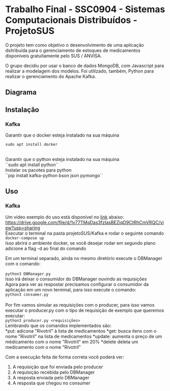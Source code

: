 # Trabalho Final - SSC0904 - Sistemas Computacionais Distribuídos - ProjetoSUS

O projeto tem como objetivo o desenvolvimento de uma aplicação dsitribuída para o gerenciamento de estoques de medicamentos disponíveis gratuitamente pelo SUS / ANVISA.

O grupo decidiu por usar o banco de dados MongoDB, com Javascript para realizar a modelagem dos modelos. Foi utilizado, também, Python para realizar o gerenciamento do Apache Kafka.

## Diagrama


## Instalação
### Kafka
Garantir que o docker esteja instalado na sua máquina <br>
```shell 
sudo apt install docker
```
<br>
Garantir que o python esteja instalado na sua máquina <br>
``sudo apt install python`` <br>
Instalar os pacotes para python <br>
``pip install kafka-python bson json pymongo``<br>

## Uso
### Kafka
Um vídeo exemplo do uso está disponível no [link](https://drive.google.com/file/d/1v77TMqDas3fzIasBEZiqD9CtRhCmVRQC/view?usp=sharing) abaixo: <br><https://drive.google.com/file/d/1v77TMqDas3fzIasBEZiqD9CtRhCmVRQC/view?usp=sharing>  <br>
Executar o terminal na pasta projetoSUS/Kafka e rodar o seguinte comando <br>
``docker-compose up``  <br>
Isso abrirá o ambiente docker, se você desejar rodar em segundo plano adicione a flag -d ao final do comando <br>

Em um terminal separado, ainda no mesmo diretório execute o DBManager com o comando: <br> <br>
``python3 DBManager.py`` <br>
Isso irá deixar o consumidor do DBManager ouvindo as requisições <br>
Agora para ver as respostar precisamos configurar o consumidor da aplicação em um novo terminal, para isso execute o comando: <br>
``python3 consumer.py`` <br>
<br>
Por fim vamos simular as requisições com o producer, para isso vamos executar o producer.py com o tipo de requisição de exemplo que queremos executar: <br>
 ``python3 producer.py <requisições>`` <br>
Lembrando que os comandos implementados são: <br>
*put: adicona "Rivotril" à lista de medicamentos 
*get: busca itens com  o nome "Rivotril" na lista de medicamentos
*update: aumenta o preço de um médicamento com o nome "Rivotril" em 20%
*delete deleta um medicamento com o nome "Rivotril"

Com a execução feita de forma correta você poderá ver: <br>
1. A requisição que foi enviada pelo producer
2. A requisição recebida pelo DBManager
3. A resposta enviada pelo DBManager
4. A resposta que chegou no consumer
